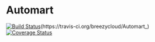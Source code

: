 # Automart
[![Build Status](https://travis-ci.com/breezycloud/Automart_.svg?branch=develop)](https://travis-ci.com/breezycloud/Automart_)(https://travis-ci.org/breezycloud/Automart_) [![Coverage Status](https://coveralls.io/repos/github/breezycloud/Automart_/badge.svg?branch=develop)](https://coveralls.io/github/breezycloud/Automart_?branch=develop)
